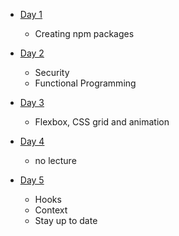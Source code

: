 * [Day 1](/day_1)
  
  - Creating npm packages

* [Day 2](/day_2)
  
  - Security
  - Functional Programming

* [Day 3](/day_3)

  - Flexbox, CSS grid and animation

* [Day 4](/day_4)
  
  - no lecture

* [Day 5](/day_5)
  
  - Hooks
  - Context
  - Stay up to date
